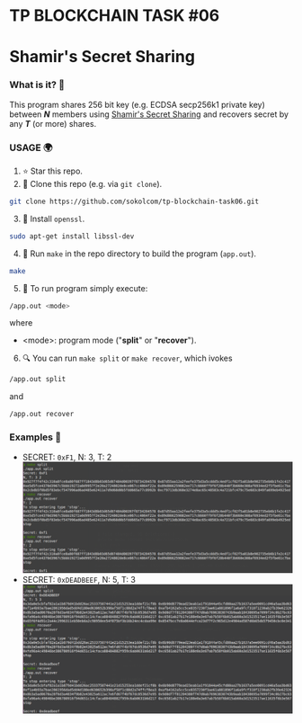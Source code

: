 # TP BLOCKCHAIN TASK #06
# Shamir's Secret Sharing



### What is it? 👀


This program shares 256 bit key (e.g. ECDSA secp256k1 private key) between ___N___ members using [Shamir's Secret Sharing](https://en.wikipedia.org/wiki/Shamir%27s_Secret_Sharing) and recovers secret by any ___T___ (or more) shares.


### USAGE 🌍

1. ⭐ Star this repo.
2. 📂 Clone this repo (e.g. via ```git clone```).
```sh
git clone https://github.com/sokolcom/tp-blockchain-task06.git
```
3. :space_invader: Install `openssl`.
```sh
sudo apt-get install libssl-dev
```
4. 🔨 Run ```make``` in the repo directory to build the program (```app.out```).
```sh
make
```
5. 🚀 To run program simply execute:
```sh
/app.out <mode>
```
where
* \<mode\>: program mode ("__split__" or "__recover__").

6. 🔍 You can run ```make split``` or ```make recover```, which ivokes 
```sh
/app.out split
 ```
 and 
 ```sh
/app.out recover
 ```

### Examples :telescope:
* SECRET: `0xF1`, N: 3, T: 2
![0xf1](/images/0xf1.png)
* SECRET: `0xDEADBEEF`, N: 5, T: 3
![0xf1](/images/0xdeadbeef.png)




